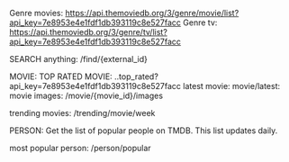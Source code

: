 Genre movies: https://api.themoviedb.org/3/genre/movie/list?api_key=7e8953e4e1fdf1db393119c8e527facc
Genre tv: https://api.themoviedb.org/3/genre/tv/list?api_key=7e8953e4e1fdf1db393119c8e527facc

SEARCH anything: /find/{external_id}

MOVIE:
TOP RATED MOVIE: ..top_rated?api_key=7e8953e4e1fdf1db393119c8e527facc
latest movie: movie/latest:
movie images: /movie/{movie_id}/images

trending movies:
/trending/movie/week

PERSON:
Get the list of popular people on TMDB. This list updates daily.

most popular person: /person/popular
